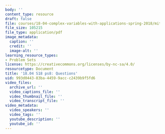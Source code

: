 ```yaml
---
body: ''
content_type: resource
draft: false
file: courses/18-04-complex-variables-with-applications-spring-2018/mit18_04_s18_pset08.pdf
file_size: 105215
file_type: application/pdf
image_metadata:
  caption: ''
  credit: ''
  image-alt: ''
learning_resource_types:
- Problem Sets
license: https://creativecommons.org/licenses/by-nc-sa/4.0/
resourcetype: Document
title: '18.04 S18 ps8: Questions'
uid: 993d0443-83ba-4459-9acc-c2439b9f5fd6
video_files:
  archive_url: ''
  video_captions_file: ''
  video_thumbnail_file: ''
  video_transcript_file: ''
video_metadata:
  video_speakers: ''
  video_tags: ''
  youtube_description: ''
  youtube_id: ''
---
```

